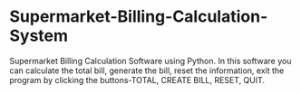 # Supermarket-Billing-Calculation-System
Supermarket Billing Calculation Software using Python. In this software you can calculate the total bill, generate the bill, reset the information, exit the program by clicking the buttons-TOTAL, CREATE BILL, RESET, QUIT.
